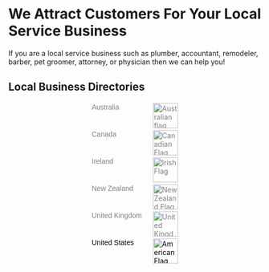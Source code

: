# We Attract Customers For Your Local Service Business

<div class=text-content>
If you are a local service business such as plumber, accountant, remodeler, barber, pet groomer, attorney, or physician then we can help you!

## Local Business Directories

  <style>
    /* .main-intro {padding: 10px 0} */
    .table { display: flex; flex-direction: column; width:100%; align-items: center; text-align: left}
    .row { display: flex; padding: 1px; cursor: pointer; }
    .label, .flag { padding: 1px; }
    .label {width:120px; font-family: Arial, sans-serif;}
    .row:hover { background-color: #f0f0f0; }
    .active {
            text-decoration: none;
            color: black;
        }
        .inactive {
            text-decoration: none;
            color: gray;
            pointer-events: none;
            cursor: not-allowed;
        }
  </style>
  <div class="table">
    <div class= "row inactive" id="au" onclick="window.location.href='au';">
      <div class="label">Australia</div>
      <div class="flag"><img src="flags/au.svg" width="50" alt="Australian flag"></div>
    </div>
    <div class= "row inactive" id="ca" onclick="window.location.href='ca';">
      <div class="label">Canada</div>
      <div class="flag"><img src="flags/ca.svg" width="50" alt="Canadian Flag"></div>
    </div>
    <div class= "row inactive" id="ie" onclick="window.location.href='ie';">
      <div class="label">Ireland</div>
      <div class="flag"><img src="flags/ie.svg" width="50" alt="Irish Flag"></div>
    </div>
    <div class= "row inactive" id="nz" onclick="window.location.href='nz';">
      <div class="label">New Zealand</div>
      <div class="flag"><img src="flags/nz.svg" width="50" alt="New Zealand Flag"></div>
    </div>
    <div class= "row inactive" id="uk" onclick="window.location.href='uk';">
      <div class="label">United Kingdom</div>
      <div class="flag"><img src="flags/uk.svg" width="50" alt="United Kingdom Flag"></div>
    </div>
    <div class= "row active" id="us" onclick="window.location.href='us';">
      <div class="label">United States</div>
      <div class="flag"><img src="flags/us.svg" width="50" alt="American Flag"></div>
    </div>
  </div>
</div>